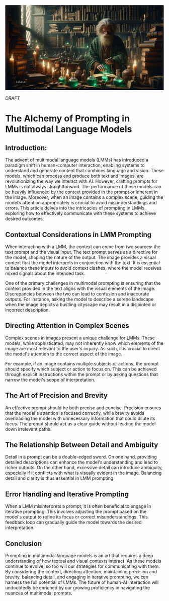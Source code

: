 <banner class="page-header" role="banner">
  <img src="../assets/images/agi/wizard.webp" alt="Banner Image" style="">
</banner>

*DRAFT*

# The Alchemy of Prompting in Multimodal Language Models

<!-- Writing a prompt for a multimodal LLM (i.e., LMM) may not be straightforward, since the context in the prompt or the context in the given image all may affect the model's judgement when performing image-to-text conversion. In addition, when a given image contain a complex scene, the model may make mistakes until its attention is properly directed to the right spot. Please proceed to expand on these ideas and write a complete article to cover all sorts of intricate behaviors in LMM prompting. -->

## Introduction:

The advent of multimodal language models (LMMs) has introduced a paradigm shift in human-computer interaction, enabling systems to understand and generate content that combines language and vision. These models, which can process and produce both text and images, are revolutionizing the way we interact with AI. However, crafting prompts for LMMs is not always straightforward. The performance of these models can be heavily influenced by the context provided in the prompt or inherent in the image. Moreover, when an image contains a complex scene, guiding the model’s attention appropriately is crucial to avoid misunderstandings and errors. This article delves into the intricacies of prompting in LMMs, exploring how to effectively communicate with these systems to achieve desired outcomes.

## Contextual Considerations in LMM Prompting

When interacting with a LMM, the context can come from two sources: the text prompt and the visual input. The text prompt serves as a directive for the model, shaping the nature of the output. The image provides a visual context that the model interprets in conjunction with the text. It is essential to balance these inputs to avoid context clashes, where the model receives mixed signals about the intended task.

One of the primary challenges in multimodal prompting is ensuring that the context provided in the text aligns with the visual elements of the image. Discrepancies between the two can lead to confusion and inaccurate outputs. For instance, asking the model to describe a serene landscape when the image depicts a bustling cityscape may result in a disjointed or incorrect description.

## Directing Attention in Complex Scenes

Complex scenes in images present a unique challenge for LMMs. These models, while sophisticated, may not inherently know which elements of the image are most relevant to the user's inquiry. As such, it is crucial to direct the model's attention to the correct aspect of the image.

For example, if an image contains multiple subjects or actions, the prompt should specify which subject or action to focus on. This can be achieved through explicit instructions within the prompt or by asking questions that narrow the model's scope of interpretation.

## The Art of Precision and Brevity

An effective prompt should be both precise and concise. Precision ensures that the model's attention is focused correctly, while brevity avoids overloading the model with unnecessary information that could dilute its focus. The prompt should act as a clear guide without leading the model down irrelevant paths.

## The Relationship Between Detail and Ambiguity

Detail in a prompt can be a double-edged sword. On one hand, providing detailed descriptions can enhance the model's understanding and lead to richer outputs. On the other hand, excessive detail can introduce ambiguity, especially if it conflicts with what is visually evident in the image. Balancing detail and clarity is thus essential in LMM prompting.

## Error Handling and Iterative Prompting

When a LMM misinterprets a prompt, it is often beneficial to engage in iterative prompting. This involves adjusting the prompt based on the model's output to refine its focus or correct misunderstandings. This feedback loop can gradually guide the model towards the desired interpretation.

## Conclusion

Prompting in multimodal language models is an art that requires a deep understanding of how textual and visual contexts interact. As these models continue to evolve, so too will our strategies for communicating with them. By considering the context, directing attention, maintaining precision and brevity, balancing detail, and engaging in iterative prompting, we can harness the full potential of LMMs. The future of human-AI interaction will undoubtedly be enriched by our growing proficiency in navigating the nuances of multimodal prompts.


<!-- <banner class="page-header" role="banner">
  <img src="../assets/images/q3.webp" alt="Banner Image">
</banner> -->
